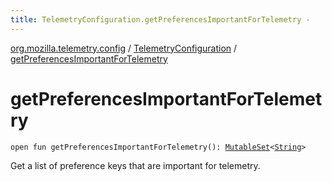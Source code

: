 ```yaml
---
title: TelemetryConfiguration.getPreferencesImportantForTelemetry - 
---
```


[org.mozilla.telemetry.config](../index.html) / [TelemetryConfiguration](index.html) / [getPreferencesImportantForTelemetry](./get-preferences-important-for-telemetry.html)

# getPreferencesImportantForTelemetry

`open fun getPreferencesImportantForTelemetry(): `[`MutableSet`](https://kotlinlang.org/api/latest/jvm/stdlib/kotlin.collections/-mutable-set/index.html)`<`[`String`](https://kotlinlang.org/api/latest/jvm/stdlib/kotlin/-string/index.html)`>`

Get a list of preference keys that are important for telemetry.

